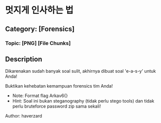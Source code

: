 # 멋지게 인사하는 법
## Category: [Forensics]
### Topic:	[PNG] [File Chunks]

## Description
Dikarenakan sudah banyak soal sulit, akhirnya dibuat soal 'e-a-s-y' untuk Anda!

Buktikan kehebatan kemampuan forensics tim Anda!

- Note: Format flag Arkav6{}
- Hint: Soal ini bukan steganography (tidak perlu stego tools) dan tidak perlu bruteforce password zip sama sekali!

Author: haverzard
